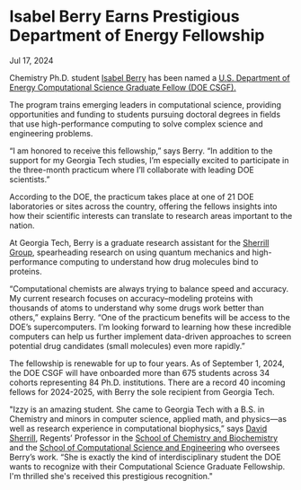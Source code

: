# Isabel Berry Earns Prestigious Department of Energy Fellowship

Jul 17, 2024


Chemistry Ph.D. student [Isabel Berry](https://www.linkedin.com/in/isabel-berry/) has been named a [U.S. Department of Energy Computational Science Graduate Fellow (DOE CSGF).](https://www.energy.gov/science/articles/welcoming-new-computational-science-graduate-fellows)

The program trains emerging leaders in computational science, providing opportunities and funding to students pursuing doctoral degrees in fields that use high-performance computing to solve complex science and engineering problems.

“I am honored to receive this fellowship,” says Berry. “In addition to the support for my Georgia Tech studies, I’m especially excited to participate in the three-month practicum where I’ll collaborate with leading DOE scientists.”

According to the DOE, the practicum takes place at one of 21 DOE laboratories or sites across the country, offering the fellows insights into how their scientific interests can translate to research areas important to the nation.

At Georgia Tech, Berry is a graduate research assistant for the [Sherrill Group](http://vergil.chemistry.gatech.edu/), spearheading research on using quantum mechanics and high-performance computing to understand how drug molecules bind to proteins.

“Computational chemists are always trying to balance speed and accuracy. My current research focuses on accuracy–modeling proteins with thousands of atoms to understand why some drugs work better than others,” explains Berry. “One of the practicum benefits will be access to the DOE’s supercomputers. I’m looking forward to learning how these incredible computers can help us further implement data-driven approaches to screen potential drug candidates (small molecules) even more rapidly.”

The fellowship is renewable for up to four years. As of September 1, 2024, the DOE CSGF will have onboarded more than 675 students across 34 cohorts representing 84 Ph.D. institutions. There are a record 40 incoming fellows for 2024-2025, with Berry the sole recipient from Georgia Tech.

"Izzy is an amazing student. She came to Georgia Tech with a B.S. in Chemistry and minors in computer science, applied math, and physics—as well as research experience in computational biophysics,” says [David Sherrill](https://chemistry.gatech.edu/people/david-sherrill), Regents’ Professor in the [School of Chemistry and Biochemistry](https://chemistry.gatech.edu/) and the [School of Computational Science and Engineering](https://cse.gatech.edu/) who oversees Berry’s work. “She is exactly the kind of interdisciplinary student the DOE wants to recognize with their Computational Science Graduate Fellowship. I'm thrilled she's received this prestigious recognition."
